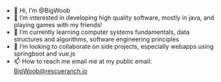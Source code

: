 - 👋 Hi, I’m @BigWoob
- 👀 I’m interested in developing high quality software, mostly in java, and playing games with my friends!
- 🌱 I’m currently learning computer systems fundamentals, data structures and algorithms, software engineering principles
- 💞️ I’m looking to collaborate on side projects, especially webapps using springboot and vue.js
- 📫 How to reach me email me at my public email: BigWoob@rescueranch.io

<!---
BigWoob/BigWoob is a ✨ special ✨ repository because its `README.md` (this file) appears on your GitHub profile.
You can click the Preview link to take a look at your changes.
--->
